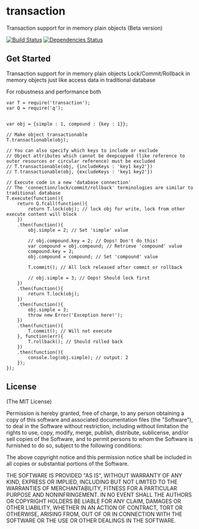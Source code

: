 # transaction

Transaction support for in memory plain objects (Beta version)

[![Build Status](https://travis-ci.org/rain1017/transaction.svg?branch=master)](https://travis-ci.org/rain1017/transaction)
[![Dependencies Status](https://david-dm.org/rain1017/transaction.svg)](https://david-dm.org/rain1017/transaction)

## Get Started

Transaction support for in memory plain objects
Lock/Commit/Rollback in memory objects just like access data in traditional database

For robustness and performance both

```
var T = require('transaction');
var Q = require('q');


var obj = {simple : 1, compound : {key : 1}};

// Make object transactionable
T.transactionable(obj);

// You can also specify which keys to include or exclude
// Object attributes which cannot be deepcopyed (like reference to outer resources or circular reference) must be excluded
// T.transactionable(obj, {includeKeys : 'key1 key2'})
// T.transactionable(obj, {excludeKeys : 'key1 key2'})

// Execute code in a new 'database connection'
// The 'connection/lock/commit/rollback' terminologies are similar to traditional database
T.execute(function(){
	return Q.fcall(function(){
		return T.lock(obj); // lock obj for write, lock from other execute content will block
	})
	.then(function(){ 
		obj.simple = 2; // Set 'simple' value

		// obj.compound.key = 2; // Oops! Don't do this!
		var compound = obj.compound; // Retrieve 'compound' value
		compound.key = 2;
		obj.compound = compound; // Set 'compound' value

		T.commit(); // All lock released after commit or rollback

		// obj.simple = 3; // Oops! Should lock first
	})
	.then(function(){
		return T.lock(obj);
	})
	.then(function(){
		obj.simple = 3;
		throw new Error('Exception here!');	
	})
	.then(function(){
		T.commit(); // Will not execute
	}, function(err){
		T.rollback(); // Should rolled back
	})
	.then(function(){
		console.log(obj.simple); // output: 2
	});
});
```

## License
(The MIT License)

Permission is hereby granted, free of charge, to any person obtaining a copy
of this software and associated documentation files (the "Software"), to deal
in the Software without restriction, including without limitation the rights
to use, copy, modify, merge, publish, distribute, sublicense, and/or sell
copies of the Software, and to permit persons to whom the Software is
furnished to do so, subject to the following conditions:

The above copyright notice and this permission notice shall be included in all
copies or substantial portions of the Software.

THE SOFTWARE IS PROVIDED "AS IS", WITHOUT WARRANTY OF ANY KIND, EXPRESS OR
IMPLIED, INCLUDING BUT NOT LIMITED TO THE WARRANTIES OF MERCHANTABILITY,
FITNESS FOR A PARTICULAR PURPOSE AND NONINFRINGEMENT. IN NO EVENT SHALL THE
AUTHORS OR COPYRIGHT HOLDERS BE LIABLE FOR ANY CLAIM, DAMAGES OR OTHER
LIABILITY, WHETHER IN AN ACTION OF CONTRACT, TORT OR OTHERWISE, ARISING FROM,
OUT OF OR IN CONNECTION WITH THE SOFTWARE OR THE USE OR OTHER DEALINGS IN THE
SOFTWARE.
